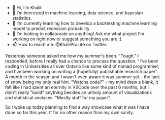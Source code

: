 - 👋 Hi, I’m Khalil
- 👀 I’m interested in machine learning, data science, and bayesian statistics.
- 🌱 I’m currently learning how to develop a backtesting machine learning model to predict recession probability.
- 💞️ I’m looking to collaborate on anything! Ask me what project I'm working on right now or suggest something you are :).
- 📫 How to reach me: @KhalilProLite on Twitter.

Yesterday someone asked me how my summer's been. "Tough." I responded, before I really had a chance to process the question. "I've been coding in
Universities all over Ontario like some kind of nomad programmer, and I've been working on writing a (hopefully) publishable research paper". A month in
the season and I wasn't even aware it was summer yet - the lack of snow being my only real hint. "Watcha code?" - my mind drew a blank, it felt like
I had spent an eternity in VSCode over the past 6 months, but I didn't really "build" anything besides an unholy amount of visualizations and statistical 
analyses. 
"Mostly stuff for my paper".

So I woke up today planning to find a way showcase what it was I have done so far this year. If for no other reason than my own sanity.


